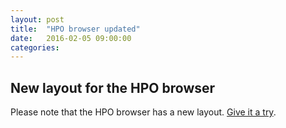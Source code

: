 ```yaml
---
layout: post
title:  "HPO browser updated"
date:   2016-02-05 09:00:00
categories: 
---
```


## New layout for the HPO browser

Please note that the HPO browser has a new layout. [Give it a try](http://www.human-phenotype-ontology.org/hpoweb?id=HP:0000501).
